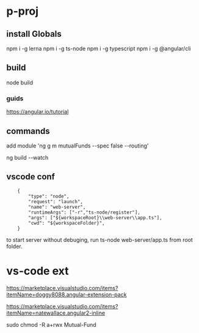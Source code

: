 # p-proj


## install Globals
npm i -g lerna
npm i -g ts-node
npm i -g typescript
npm i -g @angular/cli

## build 
node build


### guids
https://angular.io/tutorial


## commands
add module 'ng g m mutualFunds --spec false --routing'

ng build --watch

## vscode conf
        {
            "type": "node",
            "request": "launch",
            "name": "web-server",
            "runtimeArgs": ["-r","ts-node/register"],
            "args": ["${workspaceRoot}\\web-server\\app.ts"],
            "cwd": "${workspaceFolder}",
        }
        
to start server without debuging, run ts-node web-server/app.ts from root folder.

# vs-code ext
https://marketplace.visualstudio.com/items?itemName=doggy8088.angular-extension-pack

https://marketplace.visualstudio.com/items?itemName=natewallace.angular2-inline



sudo chmod -R a+rwx Mutual-Fund
